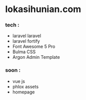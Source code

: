 # lokasihunian.com

### tech :
- laravel laravel
- laravel fortify
- Font Awesome 5 Pro
- Bulma CSS
- Argon Admin Template

### soon :
- vue js
- phlox assets
- homepage